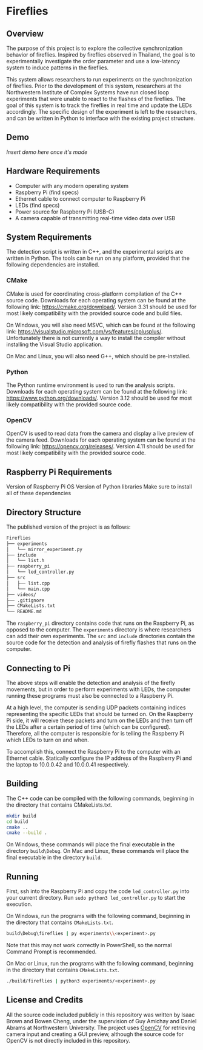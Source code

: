 # Fireflies

## Overview

The purpose of this project is to explore the collective synchronization behavior of fireflies. Inspired by fireflies observed in Thailand, the goal is to experimentally investigate the order parameter and use a low-latency system to induce patterns in the fireflies.

This system allows researchers to run experiments on the synchronization of fireflies. Prior to the development of this system, researchers at the Northwestern Institute of Complex Systems have run closed loop experiments that were unable to react to the flashes of the fireflies. The goal of this system is to track the fireflies in real time and update the LEDs accordingly. The specific design of the experiment is left to the researchers, and can be written in Python to interface with the existing project structure.

## Demo

_Insert demo here once it's made_

## Hardware Requirements

- Computer with any modern operating system
- Raspberry Pi (find specs)
- Ethernet cable to connect computer to Raspberry Pi
- LEDs (find specs)
- Power source for Raspberry Pi (USB-C)
- A camera capable of transmitting real-time video data over USB

## System Requirements

The detection script is written in C++, and the experimental scripts are written in Python. The tools can be run on any platform, provided that the following dependencies are installed.

### CMake

CMake is used for coordinating cross-platform compilation of the C++ source code. Downloads for each operating system can be found at the following link: https://cmake.org/download/. Version 3.31 should be used for most likely compatibility with the provided source code and build files.

On Windows, you will also need MSVC, which can be found at the following link: https://visualstudio.microsoft.com/vs/features/cplusplus/. Unfortunately there is not currently a way to install the compiler without installing the Visual Studio application.

On Mac and Linux, you will also need G++, which should be pre-installed.

### Python

The Python runtime environment is used to run the analysis scripts. Downloads for each operating system can be found at the following link: https://www.python.org/downloads/. Version 3.12 should be used for most likely compatibility with the provided source code.

### OpenCV

OpenCV is used to read data from the camera and display a live preview of the camera feed. Downloads for each operating system can be found at the following link: https://opencv.org/releases/. Version 4.11 should be used for most likely compatibility with the provided source code.

## Raspberry Pi Requirements

Version of Raspberry Pi OS
Version of Python libraries
Make sure to install all of these dependencies

## Directory Structure

The published version of the project is as follows:

```bash
Fireflies
├── experiments
│   └── mirror_experiment.py
├── include
│   └── list.h
├── raspberry_pi
│   └── led_controller.py
├── src
│   ├── list.cpp
│   └── main.cpp
├── videos/
├── .gitignore
├── CMakeLists.txt
└── README.md
```

The `raspberry_pi` directory contains code that runs on the Raspberry Pi, as opposed to the computer. The `experiments` directory is where researchers can add their own experiments. The `src` and `include` directories contain the source code for the detection and analysis of firefly flashes that runs on the computer.

## Connecting to Pi

The above steps will enable the detection and analysis of the firefly movements, but in order to perform experiments with LEDs, the computer running these programs must also be connected to a Raspberry Pi.

At a high level, the computer is sending UDP packets containing indices representing the specific LEDs that should be turned on. On the Raspberry Pi side, it will receive these packets and turn on the LEDs and then turn off the LEDs after a certain period of time (which can be configured). Therefore, all the computer is responsible for is telling the Raspberry Pi which LEDs to turn on and when.

To accomplish this, connect the Raspberry Pi to the computer with an Ethernet cable. Statically configure the IP address of the Raspberry Pi and the laptop to 10.0.0.42 and 10.0.0.41 respectively.

## Building

The C++ code can be compiled with the following commands, beginning in the directory that contains CMakeLists.txt.

```bash
mkdir build
cd build
cmake ..
cmake --build .
```

On Windows, these commands will place the final executable in the directory `build\Debug`. On Mac and Linux, these commands will place the final executable in the directory `build`.

## Running

First, ssh into the Raspberry Pi and copy the code `led_controller.py` into your current directory. Run `sudo python3 led_controller.py` to start the execution.

On Windows, run the programs with the following command, beginning in the directory that contains `CMakeLists.txt`.

```bash
build\Debug\fireflies | py experiments\\<experiment>.py
```

Note that this may not work correctly in PowerShell, so the normal Command Prompt is recommended.

On Mac or Linux, run the programs with the following command, beginning in the directory that contains `CMakeLists.txt`.

```bash
./build/fireflies | python3 experiments/<experiment>.py
```

## License and Credits

All the source code included publicly in this repository was written by Isaac Brown and Bowen Cheng, under the supervision of Guy Amichay and Daniel Abrams at Northwestern University. The project uses [OpenCV](https://opencv.org/) for retrieving camera input and creating a GUI preview, although the source code for OpenCV is not directly included in this repository.
